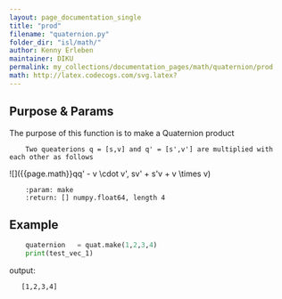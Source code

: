```yaml
---
layout: page_documentation_single
title: "prod"
filename: "quaternion.py"
folder_dir: "isl/math/"
author: Kenny Erleben
maintainer: DIKU
permalink: my_collections/documentation_pages/math/quaternion/prod
math: http://latex.codecogs.com/svg.latex? 
---
```

## Purpose & Params
The purpose of this function is to make a Quaternion product

```
    Two queaterions q = [s,v] and q' = [s',v'] are multiplied with each other as follows
```
![]({{page.math}}qq' - v \cdot v', sv' + s'v + v \times v)


```
    :param: make 
    :return: [] numpy.float64, length 4  
```

## Example
```python
    quaternion   = quat.make(1,2,3,4)
    print(test_vec_1)
```
output:
```bash
   [1,2,3,4] 
```